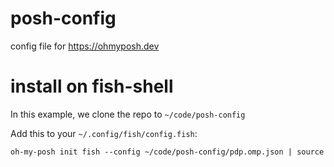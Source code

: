 # posh-config
config file for https://ohmyposh.dev

# install on fish-shell

In this example, we clone the repo to `~/code/posh-config`

Add this to your `~/.config/fish/config.fish`:
```
oh-my-posh init fish --config ~/code/posh-config/pdp.omp.json | source
```
